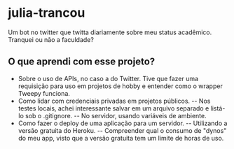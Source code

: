 # julia-trancou
Um bot no twitter que twitta diariamente sobre meu status acadêmico. Tranquei ou não a faculdade?

## O que aprendi com esse projeto?
- Sobre o uso de APIs, no caso a do Twitter. Tive que fazer uma requisição para uso em projetos de hobby e entender como o wrapper Tweepy funciona.
- Como lidar com credenciais privadas em projetos públicos.
-- Nos testes locais, achei interessante salvar em um arquivo separado e listá-lo sob o .gitignore.
-- No servidor, usando variáveis de ambiente.
- Como fazer o deploy de uma aplicação para um servidor.
-- Utilizando a versão gratuita do Heroku.
-- Compreender qual o consumo de "dynos" do meu app, visto que a versão gratuita tem um limite de horas de uso.
